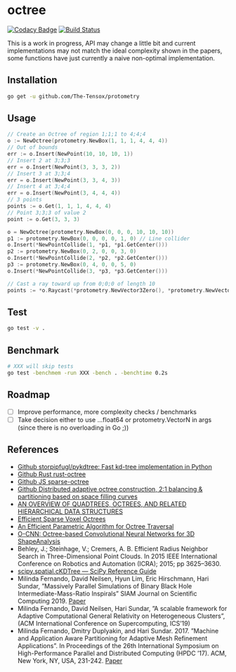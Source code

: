 
# octree

[![Codacy Badge](https://api.codacy.com/project/badge/Grade/3aa076e74fce4e80af0e694116444410)](https://app.codacy.com/gh/The-Tensox/octree?utm_source=github.com&utm_medium=referral&utm_content=The-Tensox/octree&utm_campaign=Badge_Grade_Dashboard)
[![Build Status](https://img.shields.io/circleci/project/The-Tensox/octree/master.svg)](https://circleci.com/gh/The-Tensox/octree)

This is a work in progress, API may change a little bit and current implementations may not match the ideal complexity shown in the papers, some functions have just currently a naive non-optimal implementation.

## Installation

```bash
go get -u github.com/The-Tensox/protometry
```

## Usage

```go
// Create an Octree of region 1;1;1 to 4;4;4
o := NewOctree(protometry.NewBox(1, 1, 1, 4, 4, 4))
// Out of bounds
err := o.Insert(NewPoint(10, 10, 10, 1))
// Insert 2 at 3;3;3
err = o.Insert(NewPoint(3, 3, 3, 2))
// Insert 3 at 3;3;4
err = o.Insert(NewPoint(3, 3, 4, 3))
// Insert 4 at 3;4;4
err = o.Insert(NewPoint(3, 4, 4, 4))
// 3 points
points := o.Get(1, 1, 1, 4, 4, 4)
// Point 3;3;3 of value 2
point := o.Get(3, 3, 3)

o = NewOctree(protometry.NewBox(0, 0, 0, 10, 10, 10))
p1 := protometry.NewBox(0, 0, 0, 0, 1, 0) // Line collider
o.Insert(*NewPointCollide(1, *p1, *p1.GetCenter()))
p2 := protometry.NewBox(0, 2, 0, 0, 3, 0)
o.Insert(*NewPointCollide(2, *p2, *p2.GetCenter()))
p3 := protometry.NewBox(0, 4, 0, 0, 5, 0)
o.Insert(*NewPointCollide(3, *p3, *p3.GetCenter()))

// Cast a ray toward up from 0;0;0 of length 10
points := *o.Raycast(*protometry.NewVector3Zero(), *protometry.NewVectorN(0, 1, 0), 10) // 3 points
```

## Test

```bash
go test -v .
```

## Benchmark

```bash
# XXX will skip tests
go test -benchmem -run XXX -bench . -benchtime 0.2s
```

## Roadmap

- [ ] Improve performance, more complexity checks / benchmarks
- [ ] Take decision either to use ...float64 or protometry.VectorN in args (since there is no overloading in Go ;))

## References

- [Github storpipfugl/pykdtree: Fast kd-tree implementation in Python](https://github.com/storpipfugl/pykdtree)
- [Github Rust rust-octree](https://github.com/ybyygu/rust-octree)
- [Github JS sparse-octree](https://github.com/vanruesc/sparse-octree)
- [Github Distributed adaptive octree construction, 2:1 balancing & partitioning based on space filling curves](https://github.com/paralab/Dendro-5.01)
- [AN OVERVIEW OF QUADTREES, OCTREES, AND RELATED HIERARCHICAL DATA STRUCTURES](https://www.cs.umd.edu/~hjs/pubs/Samettfcgc88-ocr.pdf)
- [Efficient Sparse Voxel Octrees](https://research.nvidia.com/publication/efficient-sparse-voxel-octrees)
- [An Efficient Parametric Algorithm for Octree Traversal](http://wscg.zcu.cz/wscg2000/Papers_2000/X31.pdf)
- [O-CNN: Octree-based Convolutional Neural Networks for 3D ShapeAnalysis](https://wang-ps.github.io/O-CNN_files/CNN3D.pdf)
- Behley, J.; Steinhage, V.; Cremers, A. B. Efficient Radius Neighbor Search in
    Three-Dimensional Point Clouds. In 2015 IEEE International Conference on
    Robotics and Automation (ICRA); 2015; pp 3625–3630.
- [scipy.spatial.cKDTree — SciPy Reference Guide](https://docs.scipy.org/doc/scipy/reference/generated/scipy.spatial.cKDTree.html)
- Milinda Fernando, David Neilsen, Hyun Lim, Eric Hirschmann, Hari Sundar, ”Massively Parallel Simulations of Binary Black Hole Intermediate-Mass-Ratio Inspirals” SIAM Journal on Scientific Computing 2019. [Paper](https://doi.org/10.1137/18M1196972)
- Milinda Fernando, David Neilsen, Hari Sundar, ”A scalable framework for Adaptive Computational General Relativity on Heterogeneous Clusters”, (ACM International Conference on Supercomputing, ICS’19)
- Milinda Fernando, Dmitry Duplyakin, and Hari Sundar. 2017. ”Machine and Application Aware Partitioning for Adaptive Mesh Refinement Applications”. In Proceedings of the 26th International Symposium on High-Performance Parallel and Distributed Computing (HPDC ’17). ACM, New York, NY, USA, 231-242. [Paper](https://doi.org/10.1145/3078597.3078610)